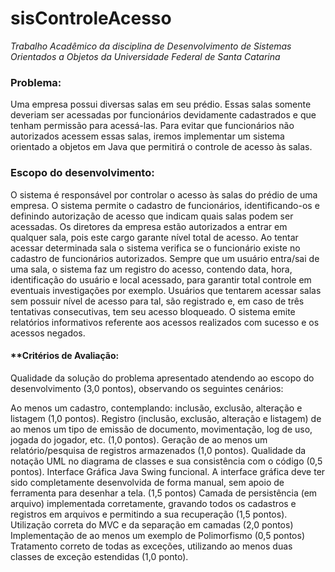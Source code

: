 # sisControleAcesso

*Trabalho Acadêmico da disciplina de Desenvolvimento de Sistemas Orientados a Objetos da Universidade Federal de Santa Catarina*

### **Problema:** ###

  Uma empresa possui diversas salas em seu prédio. Essas salas somente deveriam ser acessadas por funcionários devidamente cadastrados e que tenham permissão para acessá-las. Para
evitar que funcionários não autorizados acessem essas salas, iremos implementar um sistema
orientado a objetos em Java que permitirá o controle de acesso às salas.

### **Escopo do desenvolvimento:** ###

  O sistema é responsável por controlar o acesso às salas do prédio de uma empresa.
O sistema permite o cadastro de funcionários, identificando-os e definindo autorização de acesso
que indicam quais salas podem ser acessadas. Os diretores da empresa estão autorizados a entrar em
qualquer sala, pois este cargo garante nível total de acesso.
Ao tentar acessar determinada sala o sistema verifica se o funcionário existe no cadastro de
funcionários autorizados. Sempre que um usuário entra/sai de uma sala, o sistema faz um registro
do acesso, contendo data, hora, identificação do usuário e local acessado, para garantir total controle
em eventuais investigações por exemplo. Usuários que tentarem acessar salas sem possuir nível de
acesso para tal, são registrado e, em caso de três tentativas consecutivas, tem seu acesso bloqueado.
O sistema emite relatórios informativos referente aos acessos realizados com sucesso e os
acessos negados.

#### **Critérios de Avaliação:

Qualidade da solução do problema apresentado atendendo ao escopo do desenvolvimento (3,0 pontos), observando os seguintes cenários:

Ao menos um cadastro, contemplando: inclusão, exclusão, alteração e listagem (1,0 pontos).
Registro (inclusão, exclusão, alteração e listagem) de ao menos um tipo de emissão de documento, movimentação, log de uso, jogada do jogador, etc. (1,0 pontos).
Geração de ao menos um relatório/pesquisa de registros armazenados (1,0 pontos).
Qualidade da notação UML no diagrama de classes e sua consistência com o código (0,5 pontos).
Interface Gráfica Java Swing funcional. A interface gráfica deve ter sido completamente desenvolvida de forma manual, sem apoio de ferramenta para desenhar a tela. (1,5 pontos)
Camada de persistência (em arquivo) implementada corretamente, gravando todos os cadastros e registros em arquivos e permitindo a sua recuperação (1,5 pontos).
Utilização correta do MVC e da separação em camadas (2,0 pontos)
Implementação de ao menos um exemplo de Polimorfismo (0,5 pontos)
Tratamento correto de todas as exceções, utilizando ao menos duas classes de exceção estendidas (1,0 ponto).
